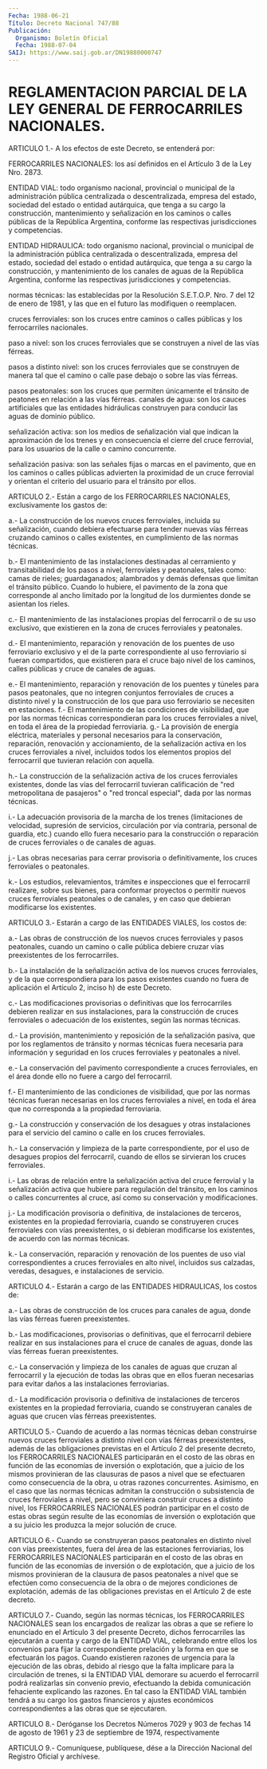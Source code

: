 ```yaml
---
Fecha: 1988-06-21
Título: Decreto Nacional 747/88
Publicación:
  Organismo: Boletín Oficial
  Fecha: 1988-07-04
SAIJ: https://www.saij.gob.ar/DN19880000747
---
```

# REGLAMENTACION PARCIAL DE LA LEY GENERAL DE FERROCARRILES NACIONALES.

<a id="1"></a>
ARTICULO  1.-  A  los  efectos  de  este Decreto, se entenderá por:

FERROCARRILES NACIONALES: los así definidos  en el Artículo 3 de la Ley Nro. 2873.

ENTIDAD VIAL: todo organismo nacional, provincial  o  municipal  de la  administración  pública centralizada o descentralizada, empresa del estado, sociedad  del  estado o entidad autárquica, que tenga a su  cargo  la construcción, mantenimiento  y  señalización  en  los caminos o calles  públicas  de la República Argentina, conforme las respectivas jurisdicciones y competencias.

ENTIDAD  HIDRAULICA:  todo  organismo    nacional,    provincial  o municipal de la administración pública centralizada o descentralizada, empresa del estado, sociedad del estado  o entidad autárquica,  que  tenga a su cargo la construcción, y mantenimiento de los canales de aguas  de  la  República  Argentina, conforme las respectivas jurisdicciones y competencias.

normas  técnicas:  las  establecidas  por la Resolución  S.E.T.O.P. Nro.  7  del  12  de  enero de 1981, y las que  en  el  futuro  las modifiquen o reemplacen.

cruces ferroviales: son  los cruces entre caminos o calles públicas y los ferrocarriles nacionales.

paso a nivel: son los cruces  ferroviales que se construyen a nivel de las vías férreas.

pasos  a  distinto  nivel:  son  los   cruces  ferroviales  que  se construyen de manera tal que el camino  o calle pase debajo o sobre las vías férreas.

pasos  peatonales:  son  los  cruces  que  permiten  únicamente  el tránsito  de  peatones  en  relación  a  las  vías   férreas.  canales  de  agua:  son  los cauces artificiales que las  entidades hidráulicas construyen para  conducir las aguas de dominio público.

señalización  activa:  son  los medios  de  señalización  vial  que indican la aproximación de los  trenes  y en consecuencia el cierre del  cruce  ferrovial, para  los usuarios de  la  calle  o  camino concurrente.

señalización  pasiva:  son  las  señales   fijas  o  marcas  en  el pavimento,  que  en  los  caminos  o calles públicas  advierten  la proximidad  de  un  cruce  ferrovial  y orientan  el  criterio  del usuario para el tránsito por ellos.

<a id="2"></a>
ARTICULO  2.-  Están  a  cargo  de  los  FERROCARRILES  NACIONALES, exclusivamente los gastos de:

a.-  La construcción de los nuevos cruces ferroviales, incluida  su señalización,  cuando  debiera  efectuarse  para tender nuevas vías férreas cruzando caminos o calles existentes,  en  cumplimiento  de las normas técnicas.

b.- El mantenimiento de las instalaciones destinadas al cerramiento  y  transitabilidad de los pasos a nivel, ferroviales y peatonales, tales  como: camas de rieles; guardaganados; alambrados y  demás  defensas que  limitan  el  tránsito  público.  Cuando  lo hubiere, el  pavimento de la zona que corresponde al ancho limitado por la longitud  de  los  durmientes  donde se asientan los rieles.

c.- El mantenimiento de las instalaciones  propias  del ferrocarril o  de  su  uso  exclusivo,  que  existieren  en  la  zona de cruces ferroviales y peatonales.

d.-  El  mantenimiento,  reparación y renovación de los puentes  de uso ferroviario exclusivo  y  el de la parte correspondiente al uso ferroviario si fueran compartidos,  que  existieren  para  el cruce bajo  nivel  de los caminos, calles públicas y cruce de canales  de aguas.

e.- El mantenimiento,  reparación  y  renovación  de  los puentes y túneles    para    pasos  peatonales,  que  no  integren  conjuntos ferroviales de cruces  a  distinto  nivel  y la construcción de los que  para  uso  ferroviario  se  necesiten  en  estaciones.    f.-  El  mantenimiento  de  las condiciones de visibilidad, que por las normas técnicas correspondieran  para  los cruces ferroviales a nivel,  en  toda  el  área  de  la  propiedad  ferroviaria.    g.-  La  provisión  de  energía  eléctrica,  materiales  y personal necesarios   para    la  conservación,  reparación,  renovación  y accionamiento, de la señalización  activa en los cruces ferroviales a nivel, incluidos todos los elementos  propios del ferrocarril que tuvieran relación con aquella.

h.-  La  construcción  de  la  señalización activa  de  los  cruces ferroviales existentes, donde las  vías  del  ferrocarril  tuvieran calificación  de  "red  metropolitana  de pasajeros" o "red troncal especial", dada por las normas técnicas.

i.- La adecuación provisoria de la marcha de los trenes (limitaciones  de  velocidad, supresión de  servicios,  circulación por vía contraria, personal  de  guardia,  etc.)  cuando ello fuera necesario  para la construcción o reparación de cruces  ferroviales o de canales de aguas.

j.- Las obras  necesarias para cerrar provisoria o definitivamente, los cruces ferroviales o peatonales.

k.- Los estudios,  relevamientos,  trámites  e  inspecciones que el ferrocarril realizare, sobre sus bienes, para conformar  proyectos o permitir nuevos  cruces ferroviales peatonales o de canales, y en caso que debieran modificarse los existentes.

<a id="3"></a>
ARTICULO  3.-  Estarán  a cargo de las ENTIDADES VIALES, los costos de:

a.- Las obras de construcción  de  los  nuevos cruces ferroviales y pasos peatonales, cuando un camino o calle  pública  debiere cruzar vías preexistentes de los ferrocarriles.

b.-  La instalación de la señalización activa de los nuevos  cruces ferroviales,  y  de la que correspondiera para los pasos existentes cuando no fuera de  aplicación  el  Artículo  2,  inciso h) de este Decreto.

c.-    Las  modificaciones  provisorias  o  definitivas  que    los ferrocarriles  debieren  realizar  en  sus  instalaciones,  para la construcción  de cruces ferroviales o adecuación de los existentes, según las normas técnicas.

d.- La provisión,  mantenimiento  y  reposición  de la señalización pasiva,  que  por  los  reglamentos  de tránsito y normas  técnicas fuera  necesaria  para  información  y  seguridad   en  los  cruces ferroviales y peatonales a nivel.

e.-  La  conservación  del  pavimento  correspondiente  a    cruces ferroviales, en el área donde ello no fuere a cargo del ferrocarril.

f.-  El  mantenimiento  de  las condiciones de visibilidad, que por las normas técnicas fueran necesarias  en  los cruces ferroviales a nivel,  en  toda  el  área  que  no  corresponda  a   la  propiedad ferroviaria.

g.-  La  construcción  y  conservación  de  los  desagues  y  otras instalaciones  para  el  servicio  del camino o calle en los cruces ferroviales.

h.- La conservación y limpieza de la  parte correspondiente, por el uso  de  desagues  propios  del ferrocarril,  cuando  de  ellos  se sirvieran los cruces ferroviales.

i.- Las obras de relación entre  la  señalización  activa del cruce ferrovial y la señalización activa que hubiere para  regulación del tránsito, en los caminos o calles concurrentes al cruce,  así  como su conservación y modificaciones.

j.-  La  modificación  provisoria o definitiva, de instalaciones de terceros,  existentes  en   la  propiedad  ferroviaria,  cuando  se construyeren  cruces  ferroviales  con  vías  preexistentes,  o  si debieran modificarse los  existentes,  de  acuerdo  con  las normas técnicas.

k.- La conservación, reparación y renovación de los puentes  de uso vial    correspondientes   a  cruces  ferroviales  en  alto  nivel, incluidos  sus  calzadas, veredas,  desagues,  e  instalaciones  de servicio.

<a id="4"></a>
ARTICULO  4.-  Estarán  a  cargo  de las ENTIDADES HIDRAULICAS, los costos de:

a.- Las obras de construcción de los  cruces  para canales de agua, donde las vías férreas fueren preexistentes.

b.-  Las  modificaciones,  provisorias  o  definitivas,    que   el ferrocarril debiere realizar en sus instalaciones para el cruce de canales de aguas,  donde  las  vías  férreas  fueran preexistentes.

c.- La conservación y limpieza de los canales de  aguas  que cruzan al  ferrocarril  y  la  ejecución  de  todas las obras que en ellos fueran necesarias para evitar daños a las instalaciones ferroviarias.

d.-  La modificación provisoria o definitiva  de  instalaciones  de terceros    existentes  en  la  propiedad  ferroviaria,  cuando  se construyeran canales de aguas que crucen vías férreas preexistentes.

<a id="5"></a>
ARTICULO  5.-  Cuando  de  acuerdo  a  las  normas  técnicas  deban construirse nuevos  cruces  ferroviales  a distinto nivel con vías férreas preexistentes, además de las obligaciones  previstas  en el Artículo  2  del  presente  decreto,  los  FERROCARRILES NACIONALES participarán en el costo de las obras en función  de  las economías de inversión o explotación, que a juicio de los mismos  provinieran de   las  clausuras  de  pasos  a  nivel  que  se  efectuaren  como consecuencia  de  la  obra,  u  otras  razones  concurrentes.  Asimismo, en el caso que las normas técnicas admitan la construcción o subsistencia de cruces ferroviales a nivel, pero  se conviniera  construir  cruces  a  distinto nivel, los FERROCARRILES NACIONALES  podrán participar en el  costo  de  estas  obras  según resulte de las  economías  de  inversión  o  explotación  que  a su juicio les produzca la mejor solución de cruce.

<a id="6"></a>
ARTICULO  6.-  Cuando  se construyeran pasos peatonales en distinto nivel con vías preexistentes,  fuera  del  área  de  las estaciones ferroviarias,  los  FERROCARRILES  NACIONALES  participarán  en  el costo de las obras en función de las economías de  inversión  o  de explotación,  que a juicio de los mismos provinieran de la clausura de pasos peatonales  a  nivel  que se efectúen como consecuencia de la obra o de mejores condiciones  de  explotación,  además  de  las obligaciones    previstas   en  el  Artículo  2  de  este  decreto.

<a id="7"></a>
ARTICULO  7.-  Cuando, según las normas técnicas, los FERROCARRILES NACIONALES sean  los  encargados  de  realizar  las  obras a que se refiere lo enunciado en el Artículo 3 del presente Decreto,  dichos ferrocarriles  las  ejecutarán a cuenta y cargo de la ENTIDAD VIAL, celebrando entre ellos  los convenios para fijar la correspondiente prelación  y  la  forma en que  se  efectuarán  los  pagos.  Cuando existieren razones  de  urgencia  para  la  ejecución de las obras, debido  al  riesgo que la falta implicare para  la  circulación  de trenes, si la  ENTIDAD  VIAL  demorare  su  acuerdo  el ferrocarril podrá   realizarlas  sin  convenio  previo,  efectuando  la  debida comunicación  fehaciente  explicando  las  razones.  En tal caso la ENTIDAD  VIAL  también  tendrá a su cargo los gastos financieros  y ajustes económicos correspondientes a las obras que se ejecutaren.

<a id="8"></a>
ARTICULO  8.-  Deróganse  los Decretos Números 7029 y 903 de fechas 14 de agosto de 1961 y 23 de  septiembre  de  1974, respectivamente

<a id="9"></a>
ARTICULO  9.- Comuníquese, publíquese, dése a la Dirección Nacional del Registro Oficial y archívese.